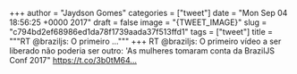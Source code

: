 
+++
author = "Jaydson Gomes"
categories = ["tweet"]
date = "Mon Sep 04 18:56:25 +0000 2017"
draft = false
image = "{TWEET_IMAGE}"
slug = "c794bd2ef68986ed1da78f1739aada37f513ffd1"
tags = ["tweet"]
title = """RT @braziljs: O primeiro ..."""
+++
RT @braziljs: O primeiro vídeo a ser liberado não poderia ser outro: 'As mulheres tomaram conta da BrazilJS Conf 2017" https://t.co/3b0tM64…
